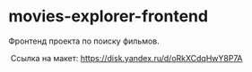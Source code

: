 # movies-explorer-frontend
Фронтенд проекта по поиску фильмов.

 Ссылка на макет: https://disk.yandex.ru/d/oRkXCdqHwY8P7A
